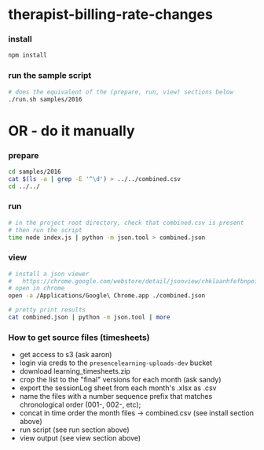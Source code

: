 # therapist-billing-rate-changes

### install
``` sh
npm install
```

### run the sample script
``` sh
# does the equivalent of the (prepare, run, view) sections below
./run.sh samples/2016
```

# OR - do it manually

### prepare
``` sh
cd samples/2016
cat $(ls -a | grep -E '^\d') > ../../combined.csv
cd ../../
```

### run
``` sh
# in the project root directory, check that combined.csv is present
# then run the script
time node index.js | python -m json.tool > combined.json
```

### view
``` sh
# install a json viewer
#   https://chrome.google.com/webstore/detail/jsonview/chklaanhfefbnpoihckbnefhakgolnmc?hl=en)
# open in chrome
open -a /Applications/Google\ Chrome.app ./combined.json

# pretty print results
cat combined.json | python -m json.tool | more
```

### How to get source files (timesheets)
* get access to s3 (ask aaron)
* login via creds to the `presencelearning-uploads-dev` bucket
* download learning_timesheets.zip
* crop the list to the "final" versions for each month (ask sandy)
* export the sessionLog sheet from each month's .xlsx as .csv
* name the files with a number sequence prefix that matches chronological order (001-, 002-, etc);
* concat in time order the month files → combined.csv (see install section above)
* run script (see run section above)
* view output (see view section above)
